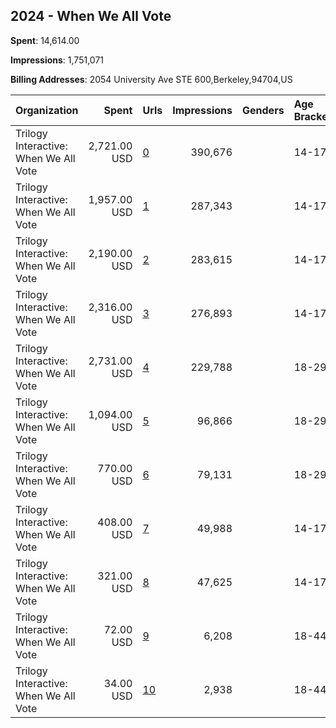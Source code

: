 ## 2024 - When We All Vote 
**Spent**: 14,614.00

**Impressions**: 1,751,071

**Billing Addresses**: 2054 University Ave STE 600,Berkeley,94704,US

|Organization|Spent|Urls|Impressions|Genders|Age Brackets|Country Codes|
|:---|---:|:---|---:|:---|:---|:---|
|Trilogy Interactive: When We All Vote|2,721.00 USD|[0](https://www.snap.com/political-ads/asset/3484c365678ff1397164c51d9d7cd2a50190c4733aada0f000dcd911b33e0af6?mediaType=jpeg)|390,676||14-17|united states|
|Trilogy Interactive: When We All Vote|1,957.00 USD|[1](https://www.snap.com/political-ads/asset/f22cd857a2623768763a003959280c361e439240dee414cbf61a717853803a7c?mediaType=mp4)|287,343||14-17|united states|
|Trilogy Interactive: When We All Vote|2,190.00 USD|[2](https://www.snap.com/political-ads/asset/f22cd857a2623768763a003959280c361e439240dee414cbf61a717853803a7c?mediaType=mp4)|283,615||14-17|united states|
|Trilogy Interactive: When We All Vote|2,316.00 USD|[3](https://www.snap.com/political-ads/asset/3484c365678ff1397164c51d9d7cd2a50190c4733aada0f000dcd911b33e0af6?mediaType=jpeg)|276,893||14-17|united states|
|Trilogy Interactive: When We All Vote|2,731.00 USD|[4](https://www.snap.com/political-ads/asset/1eeb1fb763363e53a9fbe37d2c2132e27d149e7a1c5dcf2ac3985f9fb95a118f?mediaType=jpeg)|229,788||18-29|united states|
|Trilogy Interactive: When We All Vote|1,094.00 USD|[5](https://www.snap.com/political-ads/asset/025562f4a0054ff1d54eb8ca4fc0d8f1b701ab6907b7b193777b539bb4ac382a?mediaType=jpeg)|96,866||18-29|united states|
|Trilogy Interactive: When We All Vote|770.00 USD|[6](https://www.snap.com/political-ads/asset/105074de7461e8c2a98005e6e530d8e9986c3b4971fb32d7508b7d57993b34f3?mediaType=jpeg)|79,131||18-29|united states|
|Trilogy Interactive: When We All Vote|408.00 USD|[7](https://www.snap.com/political-ads/asset/ba028ef167452292976b40f86c39e911681a083b2f430580f21ef726e6dc07c1?mediaType=jpeg)|49,988||14-17|united states|
|Trilogy Interactive: When We All Vote|321.00 USD|[8](https://www.snap.com/political-ads/asset/ba028ef167452292976b40f86c39e911681a083b2f430580f21ef726e6dc07c1?mediaType=jpeg)|47,625||14-17|united states|
|Trilogy Interactive: When We All Vote|72.00 USD|[9](https://www.snap.com/political-ads/asset/70051ed8494b1d60e263acb580d6276f91abb64749146e476d78e2d8d24bfc7c?mediaType=jpeg)|6,208||18-44|united states|
|Trilogy Interactive: When We All Vote|34.00 USD|[10](https://www.snap.com/political-ads/asset/de462c603545fb784bceb8689ba152dbed54d2d5dc998cbc87e9ef1ec38816a6?mediaType=jpeg)|2,938||18-44|united states|
